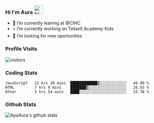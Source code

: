 ### Hi I'm Aura <img src="https://user-images.githubusercontent.com/1303154/88677602-1635ba80-d120-11ea-84d8-d263ba5fc3c0.gif" width="28px" alt="hi">

- 🔭 I’m currently leaning at @CIHC
- ⚡ I’m currently working on Tekwill Academy Kids
- 🤔 I’m looking for new oportunities


### Profile Visits 

![visitors](https://visitor-badge.glitch.me/badge?page_id=ApaAura.ApaAura)


### Coding Stats

<!--START_SECTION:waka-->

```text
JavaScript   12 hrs 20 mins  ████████████▒░░░░░░░░░░░░   49.90 %
HTML         7 hrs 9 mins    ███████▒░░░░░░░░░░░░░░░░░   28.93 %
Other        3 hrs 54 mins   ████░░░░░░░░░░░░░░░░░░░░░   15.78 %
```

<!--END_SECTION:waka-->

### Github Stats

![ApaAura's github stats](https://github-readme-stats.vercel.app/api?username=ApaAura&count_private=true&theme=tokyonight&hide=contribs,prs)

